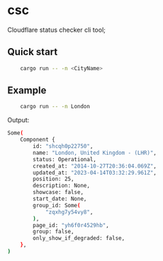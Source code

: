 # csc

Cloudflare status checker cli tool;

## Quick start
```bash
    cargo run -- -n <CityName>
```

## Example
```bash
    cargo run -- -n London
```
Output:
```bash
Some(
    Component {
        id: "shcqh0p22750",
        name: "London, United Kingdom - (LHR)",
        status: Operational,
        created_at: "2014-10-27T20:36:04.069Z",
        updated_at: "2023-04-14T03:32:29.961Z",
        position: 25,
        description: None,
        showcase: false,
        start_date: None,
        group_id: Some(
            "zqxhg7y54vy8",
        ),
        page_id: "yh6f0r4529hb",
        group: false,
        only_show_if_degraded: false,
    },
)
```